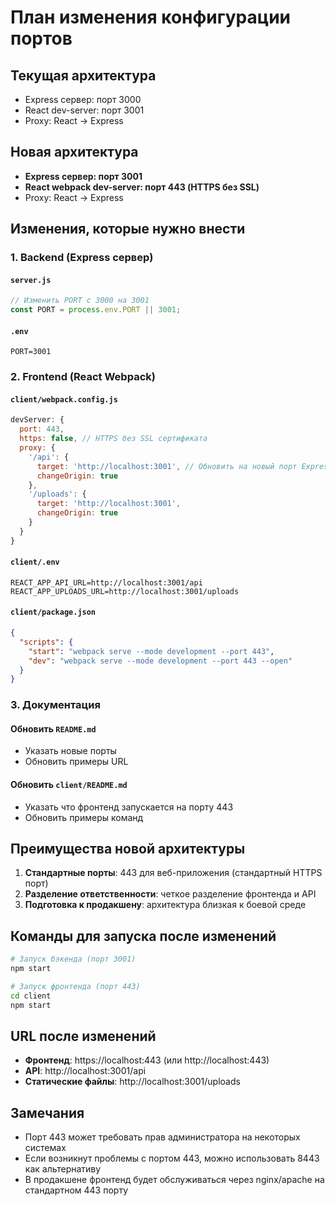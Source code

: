 # План изменения конфигурации портов

## Текущая архитектура
- Express сервер: порт 3000
- React dev-server: порт 3001
- Proxy: React → Express

## Новая архитектура
- **Express сервер: порт 3001**
- **React webpack dev-server: порт 443 (HTTPS без SSL)**
- Proxy: React → Express

## Изменения, которые нужно внести

### 1. Backend (Express сервер)

#### `server.js`
```javascript
// Изменить PORT с 3000 на 3001
const PORT = process.env.PORT || 3001;
```

#### `.env`
```env
PORT=3001
```

### 2. Frontend (React Webpack)

#### `client/webpack.config.js`
```javascript
devServer: {
  port: 443,
  https: false, // HTTPS без SSL сертификата
  proxy: {
    '/api': {
      target: 'http://localhost:3001', // Обновить на новый порт Express
      changeOrigin: true
    },
    '/uploads': {
      target: 'http://localhost:3001',
      changeOrigin: true
    }
  }
}
```

#### `client/.env`
```env
REACT_APP_API_URL=http://localhost:3001/api
REACT_APP_UPLOADS_URL=http://localhost:3001/uploads
```

#### `client/package.json`
```json
{
  "scripts": {
    "start": "webpack serve --mode development --port 443",
    "dev": "webpack serve --mode development --port 443 --open"
  }
}
```

### 3. Документация

#### Обновить `README.md`
- Указать новые порты
- Обновить примеры URL

#### Обновить `client/README.md`
- Указать что фронтенд запускается на порту 443
- Обновить примеры команд

## Преимущества новой архитектуры

1. **Стандартные порты**: 443 для веб-приложения (стандартный HTTPS порт)
2. **Разделение ответственности**: четкое разделение фронтенда и API
3. **Подготовка к продакшену**: архитектура близкая к боевой среде

## Команды для запуска после изменений

```bash
# Запуск бэкенда (порт 3001)
npm start

# Запуск фронтенда (порт 443)
cd client
npm start
```

## URL после изменений

- **Фронтенд**: https://localhost:443 (или http://localhost:443)
- **API**: http://localhost:3001/api
- **Статические файлы**: http://localhost:3001/uploads

## Замечания

- Порт 443 может требовать прав администратора на некоторых системах
- Если возникнут проблемы с портом 443, можно использовать 8443 как альтернативу
- В продакшене фронтенд будет обслуживаться через nginx/apache на стандартном 443 порту